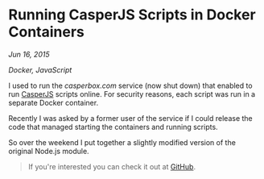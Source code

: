 # Running CasperJS Scripts in Docker Containers

*Jun 16, 2015*

*Docker, JavaScript*

I used to run the *casperbox.com* service (now shut down) that enabled to run
[CasperJS](http://casperjs.org) scripts online. For security reasons, each script
was run in a separate Docker container.

Recently I was asked by a former user of the service if I could release the code
that managed starting the containers and running scripts.

So over the weekend I put together a slightly modified version of the original
Node.js module.

> If you're interested you can check it out at
  [GitHub](https://github.com/mirovarga/casperjs-docker).
